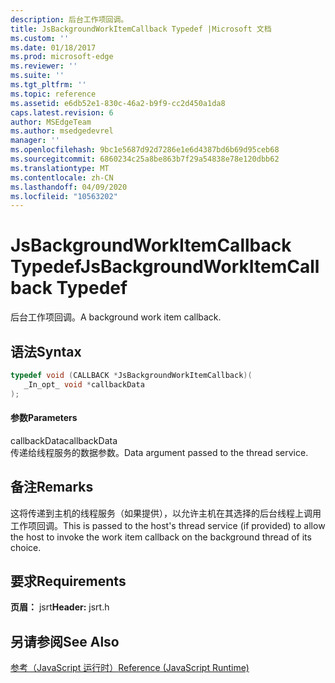 ```yaml
---
description: 后台工作项回调。
title: JsBackgroundWorkItemCallback Typedef |Microsoft 文档
ms.custom: ''
ms.date: 01/18/2017
ms.prod: microsoft-edge
ms.reviewer: ''
ms.suite: ''
ms.tgt_pltfrm: ''
ms.topic: reference
ms.assetid: e6db52e1-830c-46a2-b9f9-cc2d450a1da8
caps.latest.revision: 6
author: MSEdgeTeam
ms.author: msedgedevrel
manager: ''
ms.openlocfilehash: 9bc1e5687d92d7286e1e6d4387bd6b69d95ceb68
ms.sourcegitcommit: 6860234c25a8be863b7f29a54838e78e120dbb62
ms.translationtype: MT
ms.contentlocale: zh-CN
ms.lasthandoff: 04/09/2020
ms.locfileid: "10563202"
---
```

# <span data-ttu-id="76e81-103">JsBackgroundWorkItemCallback Typedef</span><span class="sxs-lookup"><span data-stu-id="76e81-103">JsBackgroundWorkItemCallback Typedef</span></span>
<span data-ttu-id="76e81-104">后台工作项回调。</span><span class="sxs-lookup"><span data-stu-id="76e81-104">A background work item callback.</span></span>  
  
## <span data-ttu-id="76e81-105">语法</span><span class="sxs-lookup"><span data-stu-id="76e81-105">Syntax</span></span>  
  
```cpp  
typedef void (CALLBACK *JsBackgroundWorkItemCallback)(  
   _In_opt_ void *callbackData  
);  
```  
  
#### <span data-ttu-id="76e81-106">参数</span><span class="sxs-lookup"><span data-stu-id="76e81-106">Parameters</span></span>  
 <span data-ttu-id="76e81-107">callbackData</span><span class="sxs-lookup"><span data-stu-id="76e81-107">callbackData</span></span>  
 <span data-ttu-id="76e81-108">传递给线程服务的数据参数。</span><span class="sxs-lookup"><span data-stu-id="76e81-108">Data argument passed to the thread service.</span></span>  
  
## <span data-ttu-id="76e81-109">备注</span><span class="sxs-lookup"><span data-stu-id="76e81-109">Remarks</span></span>  
 <span data-ttu-id="76e81-110">这将传递到主机的线程服务（如果提供），以允许主机在其选择的后台线程上调用工作项回调。</span><span class="sxs-lookup"><span data-stu-id="76e81-110">This is passed to the host's thread service (if provided) to allow the host to invoke the work item callback on the background thread of its choice.</span></span>  
  
## <span data-ttu-id="76e81-111">要求</span><span class="sxs-lookup"><span data-stu-id="76e81-111">Requirements</span></span>  
 <span data-ttu-id="76e81-112">**页眉：** jsrt</span><span class="sxs-lookup"><span data-stu-id="76e81-112">**Header:** jsrt.h</span></span>  
  
## <span data-ttu-id="76e81-113">另请参阅</span><span class="sxs-lookup"><span data-stu-id="76e81-113">See Also</span></span>  
 [<span data-ttu-id="76e81-114">参考（JavaScript 运行时）</span><span class="sxs-lookup"><span data-stu-id="76e81-114">Reference (JavaScript Runtime)</span></span>](../chakra-hosting/reference-javascript-runtime.md)